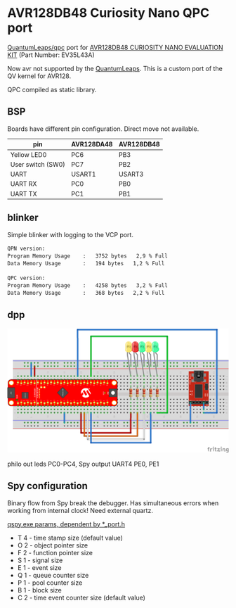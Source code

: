 AVR128DB48 Curiosity Nano QPC port
==================================

[QuantumLeaps/qpc](https://github.com/QuantumLeaps/qp-arduino ) port for
[AVR128DB48 CURIOSITY NANO EVALUATION KIT](https://www.microchip.com/en-us/development-tool/EV35L43A) (Part Number: EV35L43A)

Now avr not supported by the [QuantumLeaps](https://www.state-machine.com/).
This is a custom port of the QV kernel for AVR128. 

QPC compiled as static library.

BSP
---

Boards have different pin configuration. Direct move not available.

| pin          | AVR128DA48  | AVR128DB48  |
|--------------|-------------|-------------|
| Yellow LED0  | PC6         | PB3         | 
| User switch (SW0)  | PC7   | PB2         | 
| UART         | USART1      | USART3      | 
| UART RX      | PC0         | PB0         | 
| UART TX      | PC1         | PB1         |

blinker
-------

Simple blinker with logging to the VCP port.

```bash
QPN version:
Program Memory Usage 	:	3752 bytes   2,9 % Full
Data Memory Usage 		:	194 bytes   1,2 % Full

QPC version:
Program Memory Usage 	:	4258 bytes   3,2 % Full
Data Memory Usage 		:	368 bytes   2,2 % Full
```

dpp
---

![bb](dpp_cn_128db48_bb.png)

philo out leds PC0-PC4, Spy output UART4 PE0, PE1

Spy configuration
-----------------

Binary flow from Spy break the debugger.
Has simultaneous errors when working from internal clock! Need external quartz.

[qspy.exe params, dependent by *_port.h](https://www.state-machine.com/qtools/qspy.html#qspy_about)

* T 4 - time stamp size (default value)
* O 2 - object pointer size
* F 2 - function pointer size
* S 1 - signal size
* E 1 - event size 
* Q 1 - queue counter size
* P 1 - pool counter size
* B 1 - block size
* C 2 - time event counter size (default value)



  
